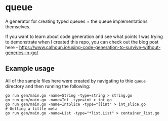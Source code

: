 # queue

A generator for creating typed queues + the queue implementations themselves.

If you want to learn about code generation and see what points I was trying to demonstrate when I created this repo, you can check out the blog post here - <https://www.calhoun.io/using-code-generation-to-survive-without-generics-in-go/>


## Example usage

All of the sample files here were created by navigating to thie `queue` directory and then running the following:

```
go run gen/main.go -name=String -type=string > string.go
go run gen/main.go -name=Int -type=int > int.go
go run gen/main.go -name=IntSlice -type="[]int" > int_slice.go
# Getting a little meta
go run gen/main.go -name=List -type="*list.List" > container_list.go
```
